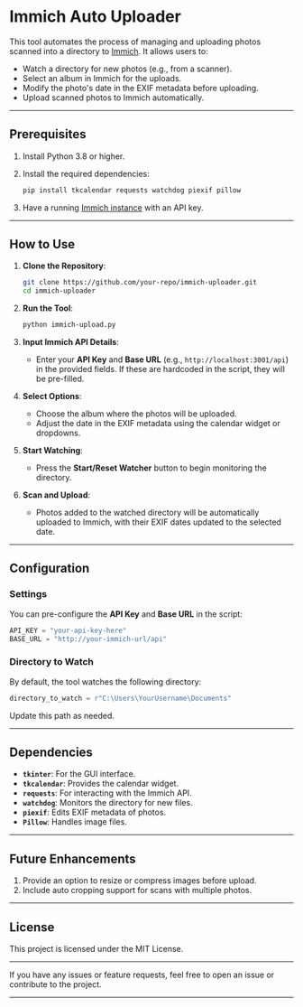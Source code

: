 # Immich Auto Uploader

This tool automates the process of managing and uploading photos scanned into a directory to [Immich](https://github.com/alextran1502/immich). It allows users to:

- Watch a directory for new photos (e.g., from a scanner).
- Select an album in Immich for the uploads.
- Modify the photo's date in the EXIF metadata before uploading.
- Upload scanned photos to Immich automatically.

---

## Prerequisites

1. Install Python 3.8 or higher.
2. Install the required dependencies:
   ```bash
   pip install tkcalendar requests watchdog piexif pillow
   ```

3. Have a running [Immich instance](https://github.com/alextran1502/immich) with an API key.

---

## How to Use

1. **Clone the Repository**:
   ```bash
   git clone https://github.com/your-repo/immich-uploader.git
   cd immich-uploader
   ```

2. **Run the Tool**:
   ```bash
   python immich-upload.py
   ```

3. **Input Immich API Details**:
   - Enter your **API Key** and **Base URL** (e.g., `http://localhost:3001/api`) in the provided fields. If these are hardcoded in the script, they will be pre-filled.

4. **Select Options**:
   - Choose the album where the photos will be uploaded.
   - Adjust the date in the EXIF metadata using the calendar widget or dropdowns.

5. **Start Watching**:
   - Press the **Start/Reset Watcher** button to begin monitoring the directory.

6. **Scan and Upload**:
   - Photos added to the watched directory will be automatically uploaded to Immich, with their EXIF dates updated to the selected date.

---

## Configuration

### Settings
You can pre-configure the **API Key** and **Base URL** in the script:
```python
API_KEY = "your-api-key-here"
BASE_URL = "http://your-immich-url/api"
```

### Directory to Watch
By default, the tool watches the following directory:
```python
directory_to_watch = r"C:\Users\YourUsername\Documents"
```
Update this path as needed.

---

## Dependencies

- **`tkinter`**: For the GUI interface.
- **`tkcalendar`**: Provides the calendar widget.
- **`requests`**: For interacting with the Immich API.
- **`watchdog`**: Monitors the directory for new files.
- **`piexif`**: Edits EXIF metadata of photos.
- **`Pillow`**: Handles image files.

---

## Future Enhancements
1. Provide an option to resize or compress images before upload.
2. Include auto cropping support for scans with multiple photos.

---

## License
This project is licensed under the MIT License.

---

If you have any issues or feature requests, feel free to open an issue or contribute to the project.

---
